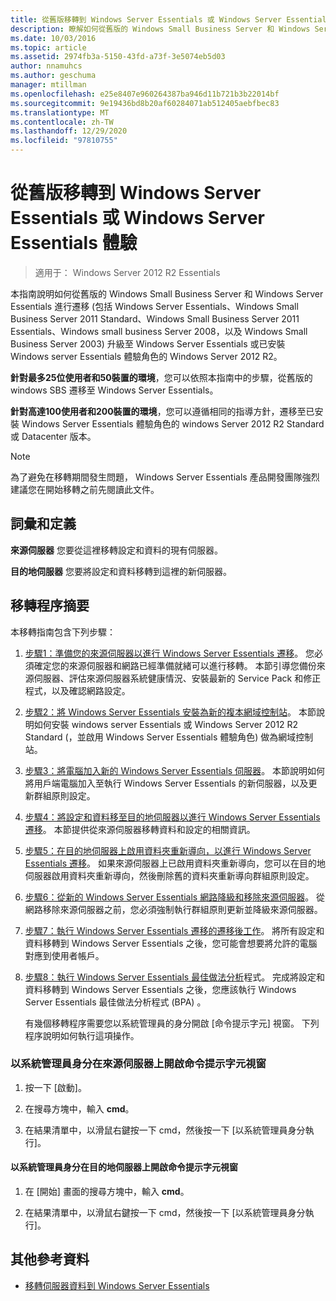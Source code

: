 ```yaml
---
title: 從舊版移轉到 Windows Server Essentials 或 Windows Server Essentials 體驗
description: 瞭解如何從舊版的 Windows Small Business Server 和 Windows Server Essentials 遷移。
ms.date: 10/03/2016
ms.topic: article
ms.assetid: 2974fb3a-5150-43fd-a73f-3e5074eb5d03
author: nnamuhcs
ms.author: geschuma
manager: mtillman
ms.openlocfilehash: e25e8407e960264387ba946d11b721b3b22014bf
ms.sourcegitcommit: 9e19436bd8b20af60284071ab512405aebfbec83
ms.translationtype: MT
ms.contentlocale: zh-TW
ms.lasthandoff: 12/29/2020
ms.locfileid: "97810755"
---
```

# <a name="migrate-from-previous-versions-to-windows-server-essentials-or-windows-server-essentials-experience"></a>從舊版移轉到 Windows Server Essentials 或 Windows Server Essentials 體驗

>適用于： Windows Server 2012 R2 Essentials

本指南說明如何從舊版的 Windows Small Business Server 和 Windows Server Essentials 進行遷移 (包括 Windows Server Essentials、Windows Small Business Server 2011 Standard、Windows Small Business Server 2011 Essentials、Windows small business Server 2008，以及 Windows Small Business Server 2003) 升級至 Windows Server Essentials 或已安裝 Windows server Essentials 體驗角色的 Windows Server 2012 R2。

 **針對最多25位使用者和50裝置的環境**，您可以依照本指南中的步驟，從舊版的 windows SBS 遷移至 Windows Server Essentials。

 **針對高達100使用者和200裝置的環境**，您可以遵循相同的指導方針，遷移至已安裝 Windows Server Essentials 體驗角色的 windows Server 2012 R2 Standard 或 Datacenter 版本。

> [!NOTE]
>  為了避免在移轉期間發生問題， Windows Server Essentials 產品開發團隊強烈建議您在開始移轉之前先閱讀此文件。

## <a name="terms-and-definitions"></a>詞彙和定義
 **來源伺服器** 您要從這裡移轉設定和資料的現有伺服器。

 **目的地伺服器** 您要將設定和資料移轉到這裡的新伺服器。

## <a name="migration-process-summary"></a>移轉程序摘要
 本移轉指南包含下列步驟：

1. [步驟1：準備您的來源伺服器以進行 Windows Server Essentials 遷移](Step-1--Prepare-your-Source-Server-for-Windows-Server-Essentials-migration.md)。  您必須確定您的來源伺服器和網路已經準備就緒可以進行移轉。 本節引導您備份來源伺服器、評估來源伺服器系統健康情況、安裝最新的 Service Pack 和修正程式，以及確認網路設定。

2. [步驟2：將 Windows Server Essentials 安裝為新的複本網域控制站](Step-2--Install-Windows-Server-Essentials-as-a-new-replica-domain-controller.md)。 本節說明如何安裝 windows server Essentials 或 Windows Server 2012 R2 Standard (，並啟用 Windows Server Essentials 體驗角色) 做為網域控制站。

3. [步驟3：將電腦加入新的 Windows Server Essentials 伺服器](Step-3--Join-computers-to-the-new-Windows-Server-Essentials-server.md)。  本節說明如何將用戶端電腦加入至執行 Windows Server Essentials 的新伺服器，以及更新群組原則設定。

4. [步驟4：將設定和資料移至目的地伺服器以進行 Windows Server Essentials 遷移](Step-4--Move-settings-and-data-to-the-Destination-Server-for-Windows-Server-Essentials-migration.md)。  本節提供從來源伺服器移轉資料和設定的相關資訊。

5. [步驟5：在目的地伺服器上啟用資料夾重新導向，以進行 Windows Server Essentials 遷移](Step-5--Enable-folder-redirection-on-the-Destination-Server-for-Windows-Server-Essentials-migration.md)。  如果來源伺服器上已啟用資料夾重新導向，您可以在目的地伺服器啟用資料夾重新導向，然後刪除舊的資料夾重新導向群組原則設定。

6. [步驟6：從新的 Windows Server Essentials 網路降級和移除來源伺服器](Step-6--Demote-and-remove-the-Source-Server-from-the-new-Windows-Server-Essentials-network.md)。  從網路移除來源伺服器之前，您必須強制執行群組原則更新並降級來源伺服器。

7. [步驟7：執行 Windows Server Essentials 遷移的遷移後工作](Step-7--Perform-post-migration-tasks-for-the-Windows-Server-Essentials-migration.md)。  將所有設定和資料移轉到 Windows Server Essentials 之後，您可能會想要將允許的電腦對應到使用者帳戶。

8. [步驟8：執行 Windows Server Essentials 最佳做法分析](Step-8--Run-the-Windows-Server-Essentials-Best-Practices-Analyzer.md)程式。  完成將設定和資料移轉到 Windows Server Essentials 之後，您應該執行 Windows Server Essentials 最佳做法分析程式 (BPA) 。

   有幾個移轉程序需要您以系統管理員的身分開啟 [命令提示字元] 視窗。 下列程序說明如何執行這項操作。

###  <a name="to-open-a-command-prompt-window-on-the-source-server-as-an-administrator"></a><a name="BKMK_OpenACommandPromptAsAdmin"></a> 以系統管理員身分在來源伺服器上開啟命令提示字元視窗

1.  按一下 [啟動]。

2.  在搜尋方塊中，輸入 **cmd**。

3.  在結果清單中，以滑鼠右鍵按一下 cmd，然後按一下 [以系統管理員身分執行]。

#### <a name="to-open-a-command-prompt-window-on-the-destination-server-as-an-administrator"></a>以系統管理員身分在目的地伺服器上開啟命令提示字元視窗

1.  在 [開始] 畫面的搜尋方塊中，輸入 **cmd**。

2.  在結果清單中，以滑鼠右鍵按一下 cmd，然後按一下 [以系統管理員身分執行]。

## <a name="additional-references"></a>其他參考資料

-   [移轉伺服器資料到 Windows Server Essentials](Migrate-Server-Data-to-Windows-Server-Essentials.md)

